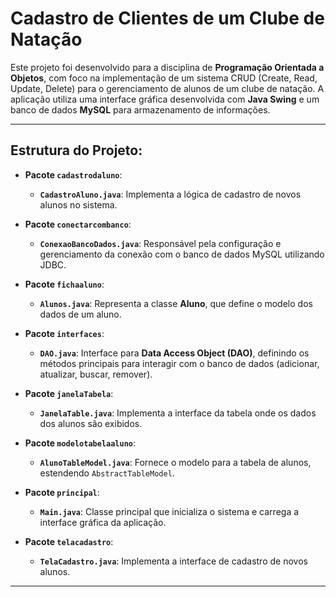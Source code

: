 # Cadastro de Clientes de um Clube de Natação

Este projeto foi desenvolvido para a disciplina de **Programação Orientada a Objetos**, com foco na implementação de um sistema CRUD (Create, Read, Update, Delete) para o gerenciamento de alunos de um clube de natação. A aplicação utiliza uma interface gráfica desenvolvida com **Java Swing** e um banco de dados **MySQL** para armazenamento de informações.

---

## Estrutura do Projeto:

- **Pacote `cadastrodaluno`**:
  - **`CadastroAluno.java`**: Implementa a lógica de cadastro de novos alunos no sistema.

- **Pacote `conectarcombanco`**:
  - **`ConexaoBancoDados.java`**: Responsável pela configuração e gerenciamento da conexão com o banco de dados MySQL utilizando JDBC.

- **Pacote `fichaaluno`**:
  - **`Alunos.java`**: Representa a classe **Aluno**, que define o modelo dos dados de um aluno.

- **Pacote `interfaces`**:
  - **`DAO.java`**: Interface para **Data Access Object (DAO)**, definindo os métodos principais para interagir com o banco de dados (adicionar, atualizar, buscar, remover).

- **Pacote `janelaTabela`**:
  - **`JanelaTable.java`**: Implementa a interface da tabela onde os dados dos alunos são exibidos.

- **Pacote `modelotabelaaluno`**:
  - **`AlunoTableModel.java`**: Fornece o modelo para a tabela de alunos, estendendo `AbstractTableModel`.

- **Pacote `principal`**:
  - **`Main.java`**: Classe principal que inicializa o sistema e carrega a interface gráfica da aplicação.

- **Pacote `telacadastro`**:
  - **`TelaCadastro.java`**: Implementa a interface de cadastro de novos alunos.

---
